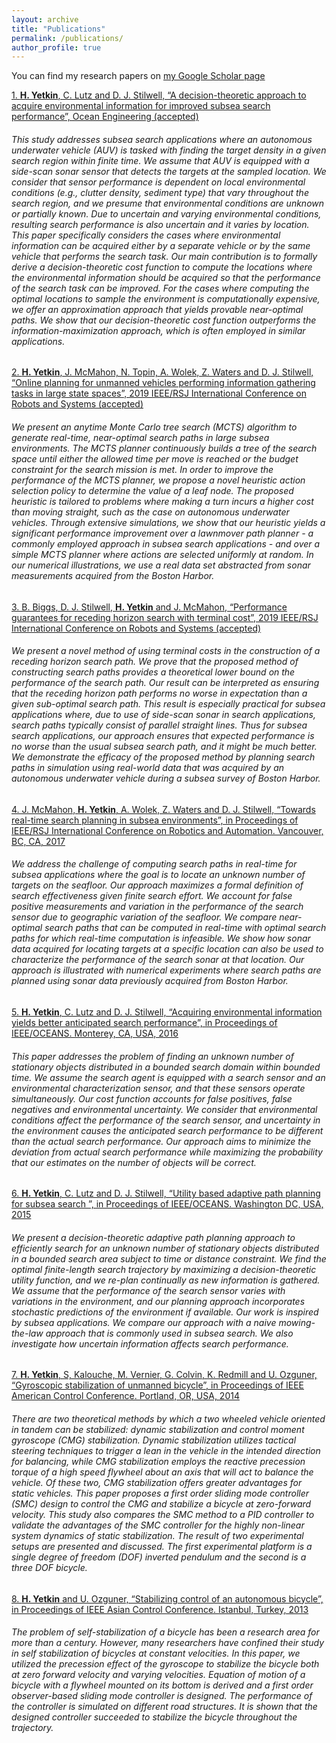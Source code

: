 ```yaml
---
layout: archive
title: "Publications"
permalink: /publications/
author_profile: true
---
```


You can find my research papers on [my Google Scholar page](https://scholar.google.com.tr/citations?user=vbfCyB0AAAAJ&hl=en&oi=ao)

[1. **H. Yetkin**, C. Lutz and D. J. Stilwell, “A decision-theoretic approach to acquire environmental information for improved subsea search performance”, Ocean Engineering (accepted)](https://www.sciencedirect.com/science/article/abs/pii/S0029801820303255)

###### This study addresses subsea search applications where an autonomous underwater vehicle (AUV) is tasked with finding the target density in a given search region within finite time. We assume that AUV is equipped with a side-scan sonar sensor that detects the targets at the sampled location. We consider that sensor performance is dependent on local environmental conditions (e.g., clutter density, sediment type) that vary throughout the search region, and we presume that environmental conditions are unknown or partially known. Due to uncertain and varying environmental conditions, resulting search performance is also uncertain and it varies by location. This paper specifically considers the cases where environmental information can be acquired either by a separate vehicle or by the same vehicle that performs the search task. Our main contribution is to formally derive a decision-theoretic cost function to compute the locations where the environmental information should be acquired so that the performance of the search task can be improved. For the cases where computing the optimal locations to sample the environment is computationally expensive, we offer an approximation approach that yields provable near-optimal paths. We show that our decision-theoretic cost function outperforms the information-maximization approach, which is often employed in similar applications.

[2. **H. Yetkin**, J. McMahon, N. Topin, A. Wolek, Z. Waters and D. J. Stilwell, “Online planning for unmanned vehicles performing information gathering tasks in large state spaces”, 2019 IEEE/RSJ International Conference on Robots and Systems (accepted)](https://ieeexplore.ieee.org/abstract/document/8967898)

###### We present an anytime Monte Carlo tree search (MCTS) algorithm to generate real-time, near-optimal search paths in large subsea environments. The MCTS planner continuously builds a tree of the search space until either the allowed time per move is reached or the budget constraint for the search mission is met. In order to improve the performance of the MCTS planner, we propose a novel heuristic action selection policy to determine the value of a leaf node. The proposed heuristic is tailored to problems where making a turn incurs a higher cost than moving straight, such as the case on autonomous underwater vehicles. Through extensive simulations, we show that our heuristic yields a significant performance improvement over a lawnmover path planner - a commonly employed approach in subsea search applications - and over a simple MCTS planner where actions are selected uniformly at random. In our numerical illustrations, we use a real data set abstracted from sonar measurements acquired from the Boston Harbor.

[3. B. Biggs, D. J. Stilwell, **H. Yetkin** and J. McMahon, “Performance guarantees for receding horizon search with terminal cost”, 2019 IEEE/RSJ International Conference on Robots and Systems (accepted)](https://ieeexplore.ieee.org/abstract/document/8968202)

###### We present a novel method of using terminal costs in the construction of a receding horizon search path. We prove that the proposed method of constructing search paths provides a theoretical lower bound on the performance of the search path. Our result can be interpreted as ensuring that the receding horizon path performs no worse in expectation than a given sub-optimal search path. This result is especially practical for subsea applications where, due to use of side-scan sonar in search applications, search paths typically consist of parallel straight lines. Thus for subsea search applications, our approach ensures that expected performance is no worse than the usual subsea search path, and it might be much better. We demonstrate the efficacy of the proposed method by planning search paths in simulation using real-world data that was acquired by an autonomous underwater vehicle during a subsea survey of Boston Harbor.

[4. J. McMahon, **H. Yetkin**, A. Wolek, Z. Waters and D. J. Stilwell, “Towards real-time search planning in subsea environments”, in 
Proceedings of IEEE/RSJ International Conference on Robotics and Automation. Vancouver, BC, CA, 2017](https://ieeexplore.ieee.org/abstract/document/8202142)

###### We address the challenge of computing search paths in real-time for subsea applications where the goal is to locate an unknown number of targets on the seafloor. Our approach maximizes a formal definition of search effectiveness given finite search effort. We account for false positive measurements and variation in the performance of the search sensor due to geographic variation of the seafloor. We compare near-optimal search paths that can be computed in real-time with optimal search paths for which real-time computation is infeasible. We show how sonar data acquired for locating targets at a specific location can also be used to characterize the performance of the search sonar at that location. Our approach is illustrated with numerical experiments where search paths are planned using sonar data previously acquired from Boston Harbor.

[5. **H. Yetkin**, C. Lutz and D. J. Stilwell, “Acquiring environmental information yields better anticipated search performance”, in Proceedings of IEEE/OCEANS. Monterey, CA, USA, 2016](https://ieeexplore.ieee.org/abstract/document/7761175)

###### This paper addresses the problem of finding an unknown number of stationary objects distributed in a bounded search domain within bounded time. We assume the search agent is equipped with a search sensor and an environmental characterization sensor, and that these sensors operate simultaneously. Our cost function accounts for false positives, false negatives and environmental uncertainty. We consider that environmental conditions affect the performance of the search sensor, and uncertainty in the environment causes the anticipated search performance to be different than the actual search performance. Our approach aims to minimize the deviation from actual search performance while maximizing the probability that our estimates on the number of objects will be correct.

[6. **H. Yetkin**, C. Lutz and D. J. Stilwell, “Utility based adaptive path planning for subsea search ”, in Proceedings of IEEE/OCEANS. Washington DC, USA, 2015](https://ieeexplore.ieee.org/abstract/document/7404367)

###### We present a decision-theoretic adaptive path planning approach to efficiently search for an unknown number of stationary objects distributed in a bounded search area subject to time or distance constraint. We find the optimal finite-length search trajectory by maximizing a decision-theoretic utility function, and we re-plan continually as new information is gathered. We assume that the performance of the search sensor varies with variations in the environment, and our planning approach incorporates stochastic predictions of the environment if available. Our work is inspired by subsea applications. We compare our approach with a naive mowing-the-law approach that is commonly used in subsea search. We also investigate how uncertain information affects search performance.

[7. **H. Yetkin**, S, Kalouche, M. Vernier, G. Colvin, K. Redmill and U. Ozguner, “Gyroscopic stabilization of unmanned bicycle”, in Proceedings of IEEE American Control Conference. Portland, OR, USA, 2014](https://ieeexplore.ieee.org/abstract/document/6606316)

###### There are two theoretical methods by which a two wheeled vehicle oriented in tandem can be stabilized: dynamic stabilization and control moment gyroscope (CMG) stabilization. Dynamic stabilization utilizes tactical steering techniques to trigger a lean in the vehicle in the intended direction for balancing, while CMG stabilization employs the reactive precession torque of a high speed flywheel about an axis that will act to balance the vehicle. Of these two, CMG stabilization offers greater advantages for static vehicles. This paper proposes a first order sliding mode controller (SMC) design to control the CMG and stabilize a bicycle at zero-forward velocity. This study also compares the SMC method to a PID controller to validate the advantages of the SMC controller for the highly non-linear system dynamics of static stabilization. The result of two experimental setups are presented and discussed. The first experimental platform is a single degree of freedom (DOF) inverted pendulum and the second is a three DOF bicycle.

[8. **H. Yetkin** and U. Ozguner, “Stabilizing control of an autonomous bicycle”, in Proceedings of IEEE Asian Control Conference. Istanbul, Turkey, 2013](https://ieeexplore.ieee.org/abstract/document/6606316)

###### The problem of self-stabilization of a bicycle has been a research area for more than a century. However, many researchers have confined their study in self stabilization of bicycles at constant velocities. In this paper, we utilized the precession effect of the gyroscope to stabilize the bicycle both at zero forward velocity and varying velocities. Equation of motion of a bicycle with a flywheel mounted on its bottom is derived and a first order observer-based sliding mode controller is designed. The performance of the controller is simulated on different road structures. It is shown that the designed controller succeeded to stabilize the bicycle throughout the trajectory.
